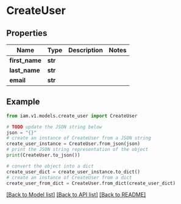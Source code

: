 # CreateUser


## Properties

Name | Type | Description | Notes
------------ | ------------- | ------------- | -------------
**first_name** | **str** |  | 
**last_name** | **str** |  | 
**email** | **str** |  | 

## Example

```python
from iam.v1.models.create_user import CreateUser

# TODO update the JSON string below
json = "{}"
# create an instance of CreateUser from a JSON string
create_user_instance = CreateUser.from_json(json)
# print the JSON string representation of the object
print(CreateUser.to_json())

# convert the object into a dict
create_user_dict = create_user_instance.to_dict()
# create an instance of CreateUser from a dict
create_user_from_dict = CreateUser.from_dict(create_user_dict)
```
[[Back to Model list]](../README.md#documentation-for-models) [[Back to API list]](../README.md#documentation-for-api-endpoints) [[Back to README]](../README.md)


